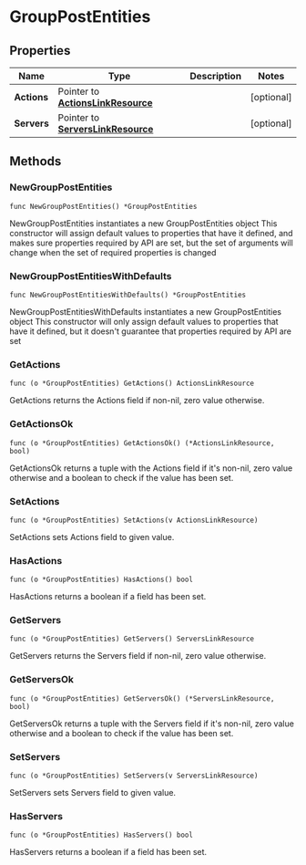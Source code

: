 # GroupPostEntities

## Properties

|Name | Type | Description | Notes|
|------------ | ------------- | ------------- | -------------|
|**Actions** | Pointer to [**ActionsLinkResource**](ActionsLinkResource.md) |  | [optional] |
|**Servers** | Pointer to [**ServersLinkResource**](ServersLinkResource.md) |  | [optional] |

## Methods

### NewGroupPostEntities

`func NewGroupPostEntities() *GroupPostEntities`

NewGroupPostEntities instantiates a new GroupPostEntities object
This constructor will assign default values to properties that have it defined,
and makes sure properties required by API are set, but the set of arguments
will change when the set of required properties is changed

### NewGroupPostEntitiesWithDefaults

`func NewGroupPostEntitiesWithDefaults() *GroupPostEntities`

NewGroupPostEntitiesWithDefaults instantiates a new GroupPostEntities object
This constructor will only assign default values to properties that have it defined,
but it doesn't guarantee that properties required by API are set

### GetActions

`func (o *GroupPostEntities) GetActions() ActionsLinkResource`

GetActions returns the Actions field if non-nil, zero value otherwise.

### GetActionsOk

`func (o *GroupPostEntities) GetActionsOk() (*ActionsLinkResource, bool)`

GetActionsOk returns a tuple with the Actions field if it's non-nil, zero value otherwise
and a boolean to check if the value has been set.

### SetActions

`func (o *GroupPostEntities) SetActions(v ActionsLinkResource)`

SetActions sets Actions field to given value.

### HasActions

`func (o *GroupPostEntities) HasActions() bool`

HasActions returns a boolean if a field has been set.

### GetServers

`func (o *GroupPostEntities) GetServers() ServersLinkResource`

GetServers returns the Servers field if non-nil, zero value otherwise.

### GetServersOk

`func (o *GroupPostEntities) GetServersOk() (*ServersLinkResource, bool)`

GetServersOk returns a tuple with the Servers field if it's non-nil, zero value otherwise
and a boolean to check if the value has been set.

### SetServers

`func (o *GroupPostEntities) SetServers(v ServersLinkResource)`

SetServers sets Servers field to given value.

### HasServers

`func (o *GroupPostEntities) HasServers() bool`

HasServers returns a boolean if a field has been set.


